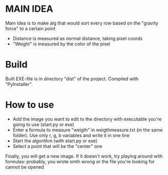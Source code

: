 # MAIN IDEA
Main idea is to make alg that would sort every row based on the "gravity force" to a certain point
* Distance is measured as normal distance, taking pixel coords
* "Weight" is measured by the color of the pixel

# Build
Built EXE-file is in directory "dist" of the project. Compiled with "PyInstaller".

# How to use
* Add the image you want to edit to the directory with executable you're going to use (start.py or exe)
* Enter a formula to measure "weigth" in weigthmeasure.txt (in the same folder). Use only r, g, b variables and write it in one line
* Start the algorithm (with start.py or exe)
* Select a point that will be the "center" one

Finally, you will get a new image. If it doesn't work, try playing around with formulas: probably, you wrote smth wrong or the file you're looking for cannot be opened
